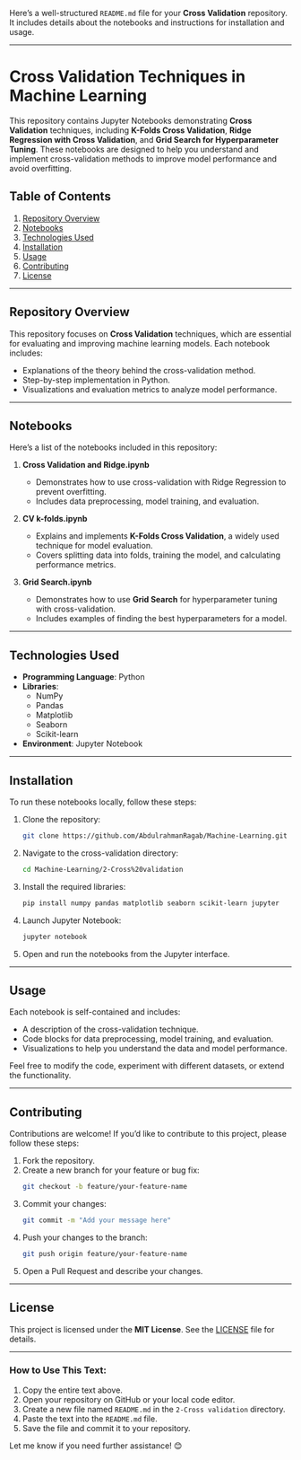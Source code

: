 Here’s a well-structured `README.md` file for your **Cross Validation** repository. It includes details about the notebooks and instructions for installation and usage.

---

# Cross Validation Techniques in Machine Learning

This repository contains Jupyter Notebooks demonstrating **Cross Validation** techniques, including **K-Folds Cross Validation**, **Ridge Regression with Cross Validation**, and **Grid Search for Hyperparameter Tuning**. These notebooks are designed to help you understand and implement cross-validation methods to improve model performance and avoid overfitting.

## Table of Contents
1. [Repository Overview](#repository-overview)
2. [Notebooks](#notebooks)
3. [Technologies Used](#technologies-used)
4. [Installation](#installation)
5. [Usage](#usage)
6. [Contributing](#contributing)
7. [License](#license)

---

## Repository Overview
This repository focuses on **Cross Validation** techniques, which are essential for evaluating and improving machine learning models. Each notebook includes:
- Explanations of the theory behind the cross-validation method.
- Step-by-step implementation in Python.
- Visualizations and evaluation metrics to analyze model performance.

---

## Notebooks
Here’s a list of the notebooks included in this repository:

1. **Cross Validation and Ridge.ipynb**
   - Demonstrates how to use cross-validation with Ridge Regression to prevent overfitting.
   - Includes data preprocessing, model training, and evaluation.

2. **CV k-folds.ipynb**
   - Explains and implements **K-Folds Cross Validation**, a widely used technique for model evaluation.
   - Covers splitting data into folds, training the model, and calculating performance metrics.

3. **Grid Search.ipynb**
   - Demonstrates how to use **Grid Search** for hyperparameter tuning with cross-validation.
   - Includes examples of finding the best hyperparameters for a model.

---

## Technologies Used
- **Programming Language**: Python
- **Libraries**:
  - NumPy
  - Pandas
  - Matplotlib
  - Seaborn
  - Scikit-learn
- **Environment**: Jupyter Notebook

---

## Installation
To run these notebooks locally, follow these steps:

1. Clone the repository:
   ```bash
   git clone https://github.com/AbdulrahmanRagab/Machine-Learning.git
   ```

2. Navigate to the cross-validation directory:
   ```bash
   cd Machine-Learning/2-Cross%20validation
   ```

3. Install the required libraries:
   ```bash
   pip install numpy pandas matplotlib seaborn scikit-learn jupyter
   ```

4. Launch Jupyter Notebook:
   ```bash
   jupyter notebook
   ```

5. Open and run the notebooks from the Jupyter interface.

---

## Usage
Each notebook is self-contained and includes:
- A description of the cross-validation technique.
- Code blocks for data preprocessing, model training, and evaluation.
- Visualizations to help you understand the data and model performance.

Feel free to modify the code, experiment with different datasets, or extend the functionality.

---

## Contributing
Contributions are welcome! If you’d like to contribute to this project, please follow these steps:

1. Fork the repository.
2. Create a new branch for your feature or bug fix:
   ```bash
   git checkout -b feature/your-feature-name
   ```
3. Commit your changes:
   ```bash
   git commit -m "Add your message here"
   ```
4. Push your changes to the branch:
   ```bash
   git push origin feature/your-feature-name
   ```
5. Open a Pull Request and describe your changes.

---

## License
This project is licensed under the **MIT License**. See the [LICENSE](LICENSE) file for details.

---

### How to Use This Text:
1. Copy the entire text above.
2. Open your repository on GitHub or your local code editor.
3. Create a new file named `README.md` in the `2-Cross validation` directory.
4. Paste the text into the `README.md` file.
5. Save the file and commit it to your repository.

Let me know if you need further assistance! 😊
